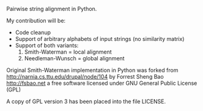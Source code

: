 Pairwise string alignment in Python.

My contribution will be:
 * Code cleanup
 * Support of arbitrary alphabets of input strings (no similarity matrix)
 * Support of both variants:
   1. Smith-Waterman = local alignment
   2. Needleman-Wunsch = global alignment
 
Original Smith-Waterman implementation in Python was forked from
http://narnia.cs.ttu.edu/drupal/node/104
by Forrest Sheng Bao http://fsbao.net
a free software licensed under GNU General Public License (GPL)

A copy of GPL version 3 has been placed into the file LICENSE.
